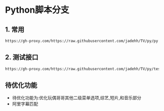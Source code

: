 # Python脚本分支

## 1. 常用

```bash
https://gh-proxy.com/https://raw.githubusercontent.com/jadehh/TV/py/py.json
```

## 2. 测试接口

```bash
https://gh-proxy.com/https://raw.githubusercontent.com/jadehh/TV/py/test.json
```
## 待优化功能
* 待优化功能为:优化玩偶哥哥其他二级菜单选项,综艺,短片,和音乐部分
* 阿里字幕匹配
